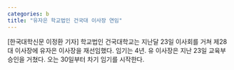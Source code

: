```yaml
---
categories: b
title: "유자은 학교법인 건국대 이사장 연임"
---
```

[한국대학신문 이정환 기자] 학교법인 건국대학교는 지난달 23일 이사회를 거쳐 제28대 이사장에 유자은 이사장을 재선임했다. 임기는 4년. 유 이사장은 지난 23일 교육부 승인을 거쳤다. 오는 30일부터 차기 임기를 시작한다.